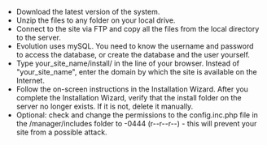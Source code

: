 <ul>
<li>Download the latest version of the system.</li>

  <li>Unzip the files to any folder on your local drive.</li>

  <li>Connect to the site via FTP and copy all the files from the local directory to the server.</li>

<li>Evolution uses mySQL. You need to know the username and password to access the database, or create the database and the user yourself.</li>

<li>Type your_site_name/install/ in the line of your browser. Instead of "your_site_name", enter the domain by which the site is available on the Internet.</li>

<li>Follow the on-screen instructions in the Installation Wizard.
After you complete the Installation Wizard, verify that the install folder on the server no longer exists. If it is not, delete it manually.</li>

<li>Optional: check and change the permissions to the config.inc.php file in the /manager/includes folder to -0444 (r--r--r--) - this will prevent your site from a possible attack.</li>
</ul>
